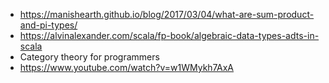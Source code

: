 * https://manishearth.github.io/blog/2017/03/04/what-are-sum-product-and-pi-types/
* https://alvinalexander.com/scala/fp-book/algebraic-data-types-adts-in-scala
* Category theory for programmers
* https://www.youtube.com/watch?v=w1WMykh7AxA